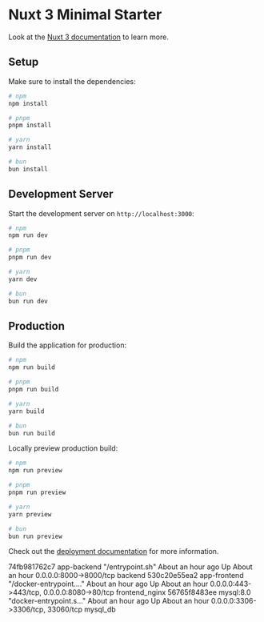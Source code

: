 # Nuxt 3 Minimal Starter

Look at the [Nuxt 3 documentation](https://nuxt.com/docs/getting-started/introduction) to learn more.

## Setup

Make sure to install the dependencies:

```bash
# npm
npm install

# pnpm
pnpm install

# yarn
yarn install

# bun
bun install
```

## Development Server

Start the development server on `http://localhost:3000`:

```bash
# npm
npm run dev

# pnpm
pnpm run dev

# yarn
yarn dev

# bun
bun run dev
```

## Production

Build the application for production:

```bash
# npm
npm run build

# pnpm
pnpm run build

# yarn
yarn build

# bun
bun run build
```

Locally preview production build:

```bash
# npm
npm run preview

# pnpm
pnpm run preview

# yarn
yarn preview

# bun
bun run preview
```

Check out the [deployment documentation](https://nuxt.com/docs/getting-started/deployment) for more information.

74fb981762c7   app-backend                 "/entrypoint.sh"         About an hour ago   Up About an hour   0.0.0.0:8000->8000/tcp                       backend
530c20e55ea2   app-frontend                "/docker-entrypoint.…"   About an hour ago   Up About an hour   0.0.0.0:443->443/tcp, 0.0.0.0:8080->80/tcp   frontend_nginx
56765f8483ee   mysql:8.0                   "docker-entrypoint.s…"   About an hour ago   Up About an hour   0.0.0.0:3306->3306/tcp, 33060/tcp            mysql_db